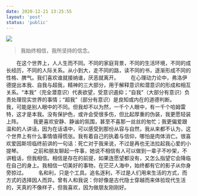 ```yaml
---
date: 2020-12-21 13:25:55
layout: 'post'
status: 'public'
---
```

![](https://cdn.pixabay.com/photo/2020/06/15/17/35/me-nots-5302712_1280.jpg)

> 我始终相信，我所坚持的信念。

&emsp;&emsp;在这个世界上，人人生而不同。不同的家庭背景，不同的生活环境，不同的成长经历，不同的人际关系。从小到大，走不同的路，读不同的书，逐渐形成不同的性格、脾气。我们喜欢谁就接纳谁，厌恶就离开。
&emsp;&emsp;在心理动力论中，弗洛伊德提出本我、自我与超我，精神的三大部分，用于解释意识和潜意识的形成和相互关系。“本我”（完全潜意识）代表欲望，受意识遏抑；“自我”（大部分有意识）负责处理现实世界的事情；“超我”（部分有意识）是良知或内在的道德判断。
&emsp;&emsp;我，可能是别人眼中的不同。但我却不以为然，一千个人眼中，有一千个哈姆雷特，这才是本我。没有保护色，或许会受很多伤，但比起厚重的伪装，我更愿轻装上阵。
&emsp;&emsp;我更喜欢安静、静谧的氛围，甚至不喜那一丝丝的匆忙；我更偏爱跟温和的人讲话，因为在话语中，可以感受到那份从容与自然，我从来都不认为，这个世界上有什么事情值得慌张。我有着自己的执着与信仰，哪怕是肉体消亡。很喜欢爱因斯坦临终前讲的一句话：死亡对于我来说，不过是再也无法拉起我心爱的小提琴。
&emsp;&emsp;之前和朋友聊起一件事，她说不相信有人可以做到一辈子不吵架，不讲粗话，但我相信。相信是存在的前提，如果连愿望都没有，又怎么指望它会降临在自己的身上。我相信一切美好的事物，在茫茫人海中，始终都有它的影子从你身旁掠过。
&emsp;&emsp;名和利，只是个工具。追名逐利，不过是人们用来生活的方式，而方式的选择因人而异。曾有人和我说：你好像是古代隐士穿越而来体验现代生活的，天真的不像样子，但我喜欢，因为做朋友刚刚好。